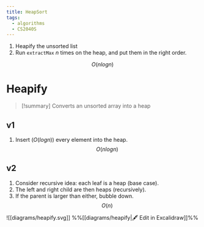 ```yaml
---
title: HeapSort
tags:
  - algorithms
  - CS2040S
---
```

1. Heapify the unsorted list
2. Run ``extractMax`` $n$ times on the heap, and put them in the right order.

$$ O(nlogn) $$
# Heapify

> [!summary] Converts an unsorted array into a heap

## v1
1. Insert ($O(logn)$) every element into the heap.
$$ O(nlogn)$$
## v2
1. Consider recursive idea: each leaf is a heap (base case).
2. The left and right child are then heaps (recursively).
3. If the parent is larger than either, bubble down.
$$ O(n) $$

![[diagrams/heapify.svg]]
%%[[diagrams/heapify|🖋 Edit in Excalidraw]]%%

